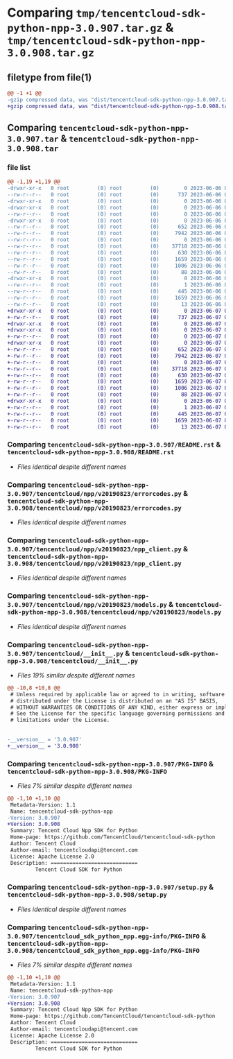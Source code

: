 # Comparing `tmp/tencentcloud-sdk-python-npp-3.0.907.tar.gz` & `tmp/tencentcloud-sdk-python-npp-3.0.908.tar.gz`

## filetype from file(1)

```diff
@@ -1 +1 @@
-gzip compressed data, was "dist/tencentcloud-sdk-python-npp-3.0.907.tar", last modified: Tue Jun  6 02:31:40 2023, max compression
+gzip compressed data, was "dist/tencentcloud-sdk-python-npp-3.0.908.tar", last modified: Wed Jun  7 00:29:15 2023, max compression
```

## Comparing `tencentcloud-sdk-python-npp-3.0.907.tar` & `tencentcloud-sdk-python-npp-3.0.908.tar`

### file list

```diff
@@ -1,19 +1,19 @@
-drwxr-xr-x   0 root         (0) root         (0)        0 2023-06-06 02:31:40.000000 tencentcloud-sdk-python-npp-3.0.907/
--rw-r--r--   0 root         (0) root         (0)      737 2023-06-06 02:31:40.000000 tencentcloud-sdk-python-npp-3.0.907/README.rst
-drwxr-xr-x   0 root         (0) root         (0)        0 2023-06-06 02:31:40.000000 tencentcloud-sdk-python-npp-3.0.907/tencentcloud/
-drwxr-xr-x   0 root         (0) root         (0)        0 2023-06-06 02:31:40.000000 tencentcloud-sdk-python-npp-3.0.907/tencentcloud/npp/
--rw-r--r--   0 root         (0) root         (0)        0 2023-06-06 02:31:40.000000 tencentcloud-sdk-python-npp-3.0.907/tencentcloud/npp/__init__.py
-drwxr-xr-x   0 root         (0) root         (0)        0 2023-06-06 02:31:40.000000 tencentcloud-sdk-python-npp-3.0.907/tencentcloud/npp/v20190823/
--rw-r--r--   0 root         (0) root         (0)      652 2023-06-06 02:31:40.000000 tencentcloud-sdk-python-npp-3.0.907/tencentcloud/npp/v20190823/errorcodes.py
--rw-r--r--   0 root         (0) root         (0)     7942 2023-06-06 02:31:40.000000 tencentcloud-sdk-python-npp-3.0.907/tencentcloud/npp/v20190823/npp_client.py
--rw-r--r--   0 root         (0) root         (0)        0 2023-06-06 02:31:40.000000 tencentcloud-sdk-python-npp-3.0.907/tencentcloud/npp/v20190823/__init__.py
--rw-r--r--   0 root         (0) root         (0)    37718 2023-06-06 02:31:40.000000 tencentcloud-sdk-python-npp-3.0.907/tencentcloud/npp/v20190823/models.py
--rw-r--r--   0 root         (0) root         (0)      630 2023-06-06 02:31:40.000000 tencentcloud-sdk-python-npp-3.0.907/tencentcloud/__init__.py
--rw-r--r--   0 root         (0) root         (0)     1659 2023-06-06 02:31:40.000000 tencentcloud-sdk-python-npp-3.0.907/PKG-INFO
--rw-r--r--   0 root         (0) root         (0)     1006 2023-06-06 02:31:40.000000 tencentcloud-sdk-python-npp-3.0.907/setup.py
--rw-r--r--   0 root         (0) root         (0)       88 2023-06-06 02:31:40.000000 tencentcloud-sdk-python-npp-3.0.907/setup.cfg
-drwxr-xr-x   0 root         (0) root         (0)        0 2023-06-06 02:31:40.000000 tencentcloud-sdk-python-npp-3.0.907/tencentcloud_sdk_python_npp.egg-info/
--rw-r--r--   0 root         (0) root         (0)        1 2023-06-06 02:31:40.000000 tencentcloud-sdk-python-npp-3.0.907/tencentcloud_sdk_python_npp.egg-info/dependency_links.txt
--rw-r--r--   0 root         (0) root         (0)      445 2023-06-06 02:31:40.000000 tencentcloud-sdk-python-npp-3.0.907/tencentcloud_sdk_python_npp.egg-info/SOURCES.txt
--rw-r--r--   0 root         (0) root         (0)     1659 2023-06-06 02:31:40.000000 tencentcloud-sdk-python-npp-3.0.907/tencentcloud_sdk_python_npp.egg-info/PKG-INFO
--rw-r--r--   0 root         (0) root         (0)       13 2023-06-06 02:31:40.000000 tencentcloud-sdk-python-npp-3.0.907/tencentcloud_sdk_python_npp.egg-info/top_level.txt
+drwxr-xr-x   0 root         (0) root         (0)        0 2023-06-07 00:29:15.000000 tencentcloud-sdk-python-npp-3.0.908/
+-rw-r--r--   0 root         (0) root         (0)      737 2023-06-07 00:29:15.000000 tencentcloud-sdk-python-npp-3.0.908/README.rst
+drwxr-xr-x   0 root         (0) root         (0)        0 2023-06-07 00:29:15.000000 tencentcloud-sdk-python-npp-3.0.908/tencentcloud/
+drwxr-xr-x   0 root         (0) root         (0)        0 2023-06-07 00:29:15.000000 tencentcloud-sdk-python-npp-3.0.908/tencentcloud/npp/
+-rw-r--r--   0 root         (0) root         (0)        0 2023-06-07 00:29:15.000000 tencentcloud-sdk-python-npp-3.0.908/tencentcloud/npp/__init__.py
+drwxr-xr-x   0 root         (0) root         (0)        0 2023-06-07 00:29:15.000000 tencentcloud-sdk-python-npp-3.0.908/tencentcloud/npp/v20190823/
+-rw-r--r--   0 root         (0) root         (0)      652 2023-06-07 00:29:15.000000 tencentcloud-sdk-python-npp-3.0.908/tencentcloud/npp/v20190823/errorcodes.py
+-rw-r--r--   0 root         (0) root         (0)     7942 2023-06-07 00:29:15.000000 tencentcloud-sdk-python-npp-3.0.908/tencentcloud/npp/v20190823/npp_client.py
+-rw-r--r--   0 root         (0) root         (0)        0 2023-06-07 00:29:15.000000 tencentcloud-sdk-python-npp-3.0.908/tencentcloud/npp/v20190823/__init__.py
+-rw-r--r--   0 root         (0) root         (0)    37718 2023-06-07 00:29:15.000000 tencentcloud-sdk-python-npp-3.0.908/tencentcloud/npp/v20190823/models.py
+-rw-r--r--   0 root         (0) root         (0)      630 2023-06-07 00:29:15.000000 tencentcloud-sdk-python-npp-3.0.908/tencentcloud/__init__.py
+-rw-r--r--   0 root         (0) root         (0)     1659 2023-06-07 00:29:15.000000 tencentcloud-sdk-python-npp-3.0.908/PKG-INFO
+-rw-r--r--   0 root         (0) root         (0)     1006 2023-06-07 00:29:15.000000 tencentcloud-sdk-python-npp-3.0.908/setup.py
+-rw-r--r--   0 root         (0) root         (0)       88 2023-06-07 00:29:15.000000 tencentcloud-sdk-python-npp-3.0.908/setup.cfg
+drwxr-xr-x   0 root         (0) root         (0)        0 2023-06-07 00:29:15.000000 tencentcloud-sdk-python-npp-3.0.908/tencentcloud_sdk_python_npp.egg-info/
+-rw-r--r--   0 root         (0) root         (0)        1 2023-06-07 00:29:15.000000 tencentcloud-sdk-python-npp-3.0.908/tencentcloud_sdk_python_npp.egg-info/dependency_links.txt
+-rw-r--r--   0 root         (0) root         (0)      445 2023-06-07 00:29:15.000000 tencentcloud-sdk-python-npp-3.0.908/tencentcloud_sdk_python_npp.egg-info/SOURCES.txt
+-rw-r--r--   0 root         (0) root         (0)     1659 2023-06-07 00:29:15.000000 tencentcloud-sdk-python-npp-3.0.908/tencentcloud_sdk_python_npp.egg-info/PKG-INFO
+-rw-r--r--   0 root         (0) root         (0)       13 2023-06-07 00:29:15.000000 tencentcloud-sdk-python-npp-3.0.908/tencentcloud_sdk_python_npp.egg-info/top_level.txt
```

### Comparing `tencentcloud-sdk-python-npp-3.0.907/README.rst` & `tencentcloud-sdk-python-npp-3.0.908/README.rst`

 * *Files identical despite different names*

### Comparing `tencentcloud-sdk-python-npp-3.0.907/tencentcloud/npp/v20190823/errorcodes.py` & `tencentcloud-sdk-python-npp-3.0.908/tencentcloud/npp/v20190823/errorcodes.py`

 * *Files identical despite different names*

### Comparing `tencentcloud-sdk-python-npp-3.0.907/tencentcloud/npp/v20190823/npp_client.py` & `tencentcloud-sdk-python-npp-3.0.908/tencentcloud/npp/v20190823/npp_client.py`

 * *Files identical despite different names*

### Comparing `tencentcloud-sdk-python-npp-3.0.907/tencentcloud/npp/v20190823/models.py` & `tencentcloud-sdk-python-npp-3.0.908/tencentcloud/npp/v20190823/models.py`

 * *Files identical despite different names*

### Comparing `tencentcloud-sdk-python-npp-3.0.907/tencentcloud/__init__.py` & `tencentcloud-sdk-python-npp-3.0.908/tencentcloud/__init__.py`

 * *Files 19% similar despite different names*

```diff
@@ -10,8 +10,8 @@
 # Unless required by applicable law or agreed to in writing, software
 # distributed under the License is distributed on an "AS IS" BASIS,
 # WITHOUT WARRANTIES OR CONDITIONS OF ANY KIND, either express or implied.
 # See the License for the specific language governing permissions and
 # limitations under the License.
 
 
-__version__ = '3.0.907'
+__version__ = '3.0.908'
```

### Comparing `tencentcloud-sdk-python-npp-3.0.907/PKG-INFO` & `tencentcloud-sdk-python-npp-3.0.908/PKG-INFO`

 * *Files 7% similar despite different names*

```diff
@@ -1,10 +1,10 @@
 Metadata-Version: 1.1
 Name: tencentcloud-sdk-python-npp
-Version: 3.0.907
+Version: 3.0.908
 Summary: Tencent Cloud Npp SDK for Python
 Home-page: https://github.com/TencentCloud/tencentcloud-sdk-python
 Author: Tencent Cloud
 Author-email: tencentcloudapi@tencent.com
 License: Apache License 2.0
 Description: ============================
         Tencent Cloud SDK for Python
```

### Comparing `tencentcloud-sdk-python-npp-3.0.907/setup.py` & `tencentcloud-sdk-python-npp-3.0.908/setup.py`

 * *Files identical despite different names*

### Comparing `tencentcloud-sdk-python-npp-3.0.907/tencentcloud_sdk_python_npp.egg-info/PKG-INFO` & `tencentcloud-sdk-python-npp-3.0.908/tencentcloud_sdk_python_npp.egg-info/PKG-INFO`

 * *Files 7% similar despite different names*

```diff
@@ -1,10 +1,10 @@
 Metadata-Version: 1.1
 Name: tencentcloud-sdk-python-npp
-Version: 3.0.907
+Version: 3.0.908
 Summary: Tencent Cloud Npp SDK for Python
 Home-page: https://github.com/TencentCloud/tencentcloud-sdk-python
 Author: Tencent Cloud
 Author-email: tencentcloudapi@tencent.com
 License: Apache License 2.0
 Description: ============================
         Tencent Cloud SDK for Python
```

